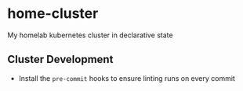 # home-cluster
My homelab kubernetes cluster in declarative state

## Cluster Development
- Install the `pre-commit` hooks to ensure linting runs on every commit
